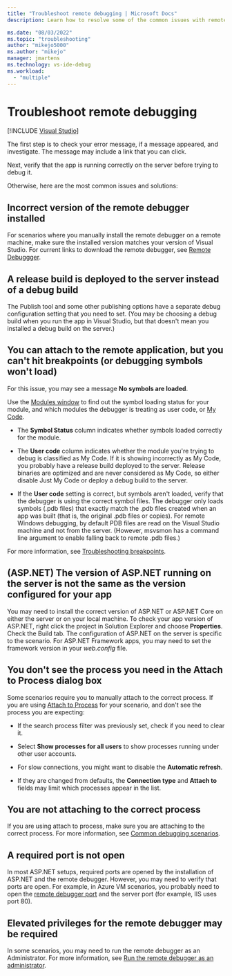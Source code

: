 ```yaml
---
title: "Troubleshoot remote debugging | Microsoft Docs"
description: Learn how to resolve some of the common issues with remote debugging.

ms.date: "08/03/2022"
ms.topic: "troubleshooting" 
author: "mikejo5000"
ms.author: "mikejo"
manager: jmartens
ms.technology: vs-ide-debug
ms.workload:
  - "multiple"
---
```

# Troubleshoot remote debugging

 [!INCLUDE [Visual Studio](~/includes/applies-to-version/vs-windows-only.md)]

The first step is to check your error message, if a message appeared, and investigate. The message may include a link that you can click.

Next, verify that the app is running correctly on the server before trying to debug it.

Otherwise, here are the most common issues and solutions:

## Incorrect version of the remote debugger installed

For scenarios where you manually install the remote debugger on a remote machine, make sure the installed version matches your version of Visual Studio. For current links to download the remote debugger, see [Remote Debuggger](../debugger/remote-debugging.md).

## A release build is deployed to the server instead of a debug build

The Publish tool and some other publishing options have a separate debug configuration setting that you need to set. (You may be choosing a debug build when you run the app in Visual Studio, but that doesn't mean you installed a debug build on the server.)

## You can attach to the remote application, but you can't hit breakpoints (or debugging symbols won't load)

For this issue, you may see a message **No symbols are loaded**.

Use the [Modules window](../debugger/how-to-use-the-modules-window.md) to find out the symbol loading status for your module, and which modules the debugger is treating as user code, or [My Code](../debugger/just-my-code.md).

- The **Symbol Status** column indicates whether symbols loaded correctly for the module.

- The **User code** column indicates whether the module you're trying to debug is classified as My Code. If it is showing incorrectly as My Code, you probably have a release build deployed to the server. Release binaries are optimized and are never considered as My Code, so either disable Just My Code or deploy a debug build to the server.

- If the **User code** setting is correct, but symbols aren't loaded, verify that the debugger is using the correct symbol files. The debugger only loads symbols (.pdb files) that exactly match the .pdb files created when an app was built (that is, the original .pdb files or copies). For remote Windows debugging, by default PDB files are read on the Visual Studio machine and not from the server. (However, msvsmon has a command line argument to enable falling back to remote .pdb files.)

For more information, see [Troubleshooting breakpoints](../debugger/troubleshooting-breakpoints.md).

## (ASP.NET) The version of ASP.NET running on the server is not the same as the version configured for your app

You may need to install the correct version of ASP.NET or ASP.NET Core on either the server or on your local machine. To check your app version of ASP.NET, right click the project in Solution Explorer and choose **Properties**. Check the Build tab. The configuration of ASP.NET on the server is specific to the scenario. For ASP.NET Framework apps, you may need to set the framework version in your *web.config* file.

## You don't see the process you need in the Attach to Process dialog box

Some scenarios require you to manually attach to the correct process. If you are using [Attach to Process](../debugger/attach-to-running-processes-with-the-visual-studio-debugger.md) for your scenario, and don't see the process you are expecting:

- If the search process filter was previously set, check if you need to clear it.

- Select **Show processes for all users** to show processes running under other user accounts.

- For slow connections, you might want to disable the **Automatic refresh**.

- If they are changed from defaults, the **Connection type** and **Attach to** fields may limit which processes appear in the list.

## You are not attaching to the correct process

If you are using attach to process, make sure you are attaching to the correct process. For more information, see [Common debugging scenarios](../debugger/attach-to-running-processes-with-the-visual-studio-debugger.md#common-debugging-scenarios).

## A required port is not open

In most ASP.NET setups, required ports are opened by the installation of ASP.NET and the remote debugger. However, you may need to verify that ports are open. For example, in Azure VM scenarios, you probably need to open the [remote debugger port](../debugger/remote-debugger-port-assignments.md) and the server port (for example, IIS uses port 80).

## Elevated privileges for the remote debugger may be required

In some scenarios, you may need to run the remote debugger as an Administrator. For more information, see [Run the remote debugger as an administrator](../debugger/remote-debugging-errors-and-troubleshooting.md#run-the-remote-debugger-as-an-administrator).